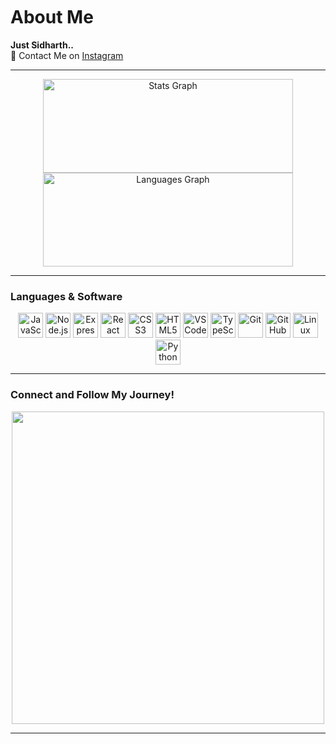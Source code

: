 <img src="https://camo.githubusercontent.com/82291b0fe831bfc6781e07fc5090cbd0a8b912bb8b8d4fec0696c881834f81ac/68747470733a2f2f70726f626f742e6d656469612f394575424971676170492e676966" width="800" height="3">

# About Me

**Just Sidharth..**  
📩 Contact Me on [Instagram](https://www.instagram.com/sidhart_h69)

---

<div align="center">
  <img src="https://github-readme-stats.vercel.app/api?username=SIDDHU123M&show_icons=true&include_all_commits=true&count_private=true&theme=dracula&hide_border=false&order=1" width="400" height="150" alt="Stats Graph" />
  <img src="https://github-readme-stats.vercel.app/api/top-langs?username=SIDDHU123M&layout=compact&card_width=320&langs_count=5&theme=dracula&hide_border=false&order=2" width="400" height="150" alt="Languages Graph" />
</div>

---

### Languages & Software

<div align="center">
  <img src="https://cdn.jsdelivr.net/gh/devicons/devicon/icons/javascript/javascript-original.svg" width="40" height="40" alt="JavaScript" />
  <img src="https://cdn.jsdelivr.net/gh/devicons/devicon@latest/icons/nodejs/nodejs-plain-wordmark.svg" width="40" height="40" alt="Node.js" />
  <img src="https://cdn.jsdelivr.net/gh/devicons/devicon@latest/icons/express/express-original.svg" width="40" height="40" alt="Express" />
  <img src="https://cdn.jsdelivr.net/gh/devicons/devicon/icons/react/react-original.svg" width="40" height="40" alt="React" />
  <img src="https://cdn.jsdelivr.net/gh/devicons/devicon/icons/css3/css3-original.svg" width="40" height="40" alt="CSS3" />
  <img src="https://cdn.jsdelivr.net/gh/devicons/devicon/icons/html5/html5-original.svg" width="40" height="40" alt="HTML5" />
  <img src="https://cdn.jsdelivr.net/gh/devicons/devicon/icons/vscode/vscode-original.svg" width="40" height="40" alt="VSCode" />
  <img src="https://cdn.jsdelivr.net/gh/devicons/devicon@latest/icons/typescript/typescript-plain.svg" width="40" height="40" alt="TypeScript" />
  <img src="https://cdn.jsdelivr.net/gh/devicons/devicon@latest/icons/git/git-plain-wordmark.svg" width="40" height="40" alt="Git" />
  <img src="https://cdn.jsdelivr.net/gh/devicons/devicon@latest/icons/github/github-original-wordmark.svg" width="40" height="40" alt="GitHub" />
  <img src="https://cdn.jsdelivr.net/gh/devicons/devicon@latest/icons/linux/linux-original.svg" width="40" height="40" alt="Linux" />
  <img src="https://cdn.jsdelivr.net/gh/devicons/devicon@latest/icons/python/python-original-wordmark.svg" width="40" height="40" alt="Python" />
</div>

---

### Connect and Follow My Journey!

<div align="center">
  <img src="https://github-production-user-asset-6210df.s3.amazonaws.com/74038190/271839856-3b4607a1-1cc6-41f1-926f-892ae880e7a5.gif" width="500" />
</div>

---
